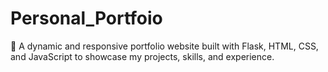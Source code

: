 # Personal_Portfoio
🚀 A dynamic and responsive portfolio website built with Flask, HTML, CSS, and JavaScript to showcase my projects, skills, and experience.
